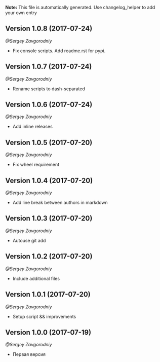 **Note:** This file is automatically generated. Use changelog_helper to add your own entry

## Version 1.0.8 (2017-07-24)
*@Sergey Zavgorodniy*
- Fix console scripts. Add readme.rst for pypi.


## Version 1.0.7 (2017-07-24)
*@Sergey Zavgorodniy*
- Rename scripts to dash-separated


## Version 1.0.6 (2017-07-24)
*@Sergey Zavgorodniy*
- Add inline releases


## Version 1.0.5 (2017-07-20)
*@Sergey Zavgorodniy*
- Fix wheel requirement


## Version 1.0.4 (2017-07-20)
*@Sergey Zavgorodniy*
- Add line break between authors in markdown


## Version 1.0.3 (2017-07-20)
*@Sergey Zavgorodniy*
- Autouse git add


## Version 1.0.2 (2017-07-20)
*@Sergey Zavgorodniy*
- Include additional files


## Version 1.0.1 (2017-07-20)
*@Sergey Zavgorodniy*
- Setup script && improvements


## Version 1.0.0 (2017-07-19)
*@Sergey Zavgorodniy*
- Первая версия


